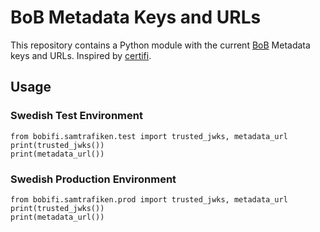 # BoB Metadata Keys and URLs

This repository contains a Python module with the current [BoB](https://bob.samtrafiken.se/) Metadata keys and URLs. Inspired by [certifi](https://github.com/certifi/python-certifi).


## Usage

### Swedish Test Environment

    from bobifi.samtrafiken.test import trusted_jwks, metadata_url
    print(trusted_jwks())
    print(metadata_url())

### Swedish Production Environment

    from bobifi.samtrafiken.prod import trusted_jwks, metadata_url
    print(trusted_jwks())
    print(metadata_url())
